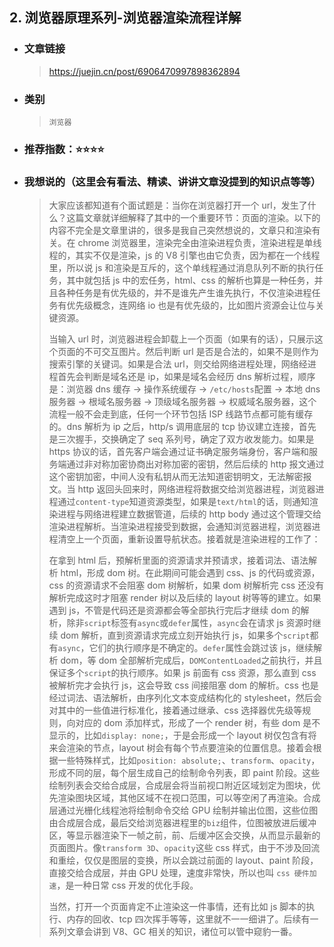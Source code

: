 ## 2. 浏览器原理系列-浏览器渲染流程详解

- ### 文章链接
  > https://juejin.cn/post/6906470997898362894
- ### 类别
  > `浏览器`
- ### 推荐指数：⭐️⭐️⭐️⭐️
- ### 我想说的（这里会有看法、精读、讲讲文章没提到的知识点等等）
  > 大家应该都知道有个面试题是：当你在浏览器打开一个 url，发生了什么？这篇文章就详细解释了其中的一个重要环节：页面的渲染。以下的内容不完全是文章里讲的，很多是我自己突然想说的，文章只和渲染有关。在 chrome 浏览器里，渲染完全由渲染进程负责，渲染进程是单线程的，其实不仅是渲染，js 的 V8 引擎也由它负责，因为都在一个线程里，所以说 js 和渲染是互斥的，这个单线程通过消息队列不断的执行任务，其中就包括 js 中的宏任务，html、css 的解析也算是一种任务，并且各种任务是有优先级的，并不是谁先产生谁先执行，不仅渲染进程任务有优先级概念，连网络 io 也是有优先级的，比如图片资源会让位与关键资源。
  >
  > 当输入 url 时，浏览器进程会卸载上一个页面（如果有的话），只展示这个页面的不可交互图片。然后判断 url 是否是合法的，如果不是则作为搜索引擎的关键词。如果是合法 url，则交给网络进程处理，网络经进程首先会判断是域名还是 ip，如果是域名会经历 dns 解析过程，顺序是：浏览器 dns 缓存 -> 操作系统缓存 -> `/etc/hosts`配置 -> 本地 dns 服务器 -> 根域名服务器 -> 顶级域名服务器 -> 权威域名服务器，这个流程一般不会走到底，任何一个环节包括 ISP 线路节点都可能有缓存的。dns 解析为 ip 之后，http/s 调用底层的 tcp 协议建立连接，首先是三次握手，交换确定了 seq 系列号，确定了双方收发能力。如果是 https 协议的话，首先客户端会通过证书确定服务端身份，客户端和服务端通过非对称加密协商出对称加密的密钥，然后后续的 http 报文通过这个密钥加密，中间人没有私钥从而无法知道密钥明文，无法解密报文。当 http 返回头回来时，网络进程将数据交给浏览器进程，浏览器进程通过`content-type`知道资源类型，如果是`text/html`的话，则通知渲染进程与网络进程建立数据管道，后续的 http body 通过这个管理交给渲染进程解析。当渲染进程接受到数据，会通知浏览器进程，浏览器进程清空上一个页面，重新设置导航状态。接着就是渲染进程的工作了：
  >
  > 在拿到 html 后，预解析里面的资源请求并预请求，接着词法、语法解析 html，形成 dom 树。在此期间可能会遇到 css、js 的代码或资源，css 的资源请求不会阻塞 dom 树解析，如果 dom 树解析完 css 还没有解析完成这时才阻塞 render 树以及后续的 layout 树等等的建立。如果遇到 js，不管是代码还是资源都会等全部执行完后才继续 dom 的解析，除非`script`标签有`async`或`defer`属性，`async`会在请求 js 资源时继续 dom 解析，直到资源请求完成立刻开始执行 js，如果多个`script`都有`async`，它们的执行顺序是不确定的。`defer`属性会跳过该 js，继续解析 dom，等 dom 全部解析完成后，`DOMContentLoaded`之前执行，并且保证多个`script`的执行顺序。如果 js 前面有 css 资源，那么直到 css 被解析完才会执行 js，这会导致 css 间接阻塞 dom 的解析。css 也是经过词法、语法解析，由序列化文本变成结构化的 stylesheet，然后会对其中的一些值进行标准化，接着通过继承、css 选择器优先级等规则，向对应的 dom 添加样式，形成了一个 render 树，有些 dom 是不显示的，比如`display: none;`，于是会形成一个 layout 树仅包含有将来会渲染的节点，layout 树会有每个节点要渲染的位置信息。接着会根据一些特殊样式，比如`position: absolute;`、`transform`、`opacity`，形成不同的层，每个层生成自己的绘制命令列表，即 paint 阶段。这些绘制列表会交给合成层，合成层会将当前视口附近区域划定为图块，优先渲染图块区域，其他区域不在视口范围，可以等空闲了再渲染。合成层通过光栅化线程池将绘制命令交给 GPU 绘制并输出位图，这些位图由合成层合成，最后交给浏览器进程里的`biz`组件，位图被放进后缓冲区，等显示器渲染下一帧之前，前、后缓冲区会交换，从而显示最新的页面图片。像`transform 3D`、`opacity`这些 css 样式，由于不涉及回流和重绘，仅仅是图层的变换，所以会跳过前面的 layout、paint 阶段，直接交给合成层，并由 GPU 处理，速度非常快，所以也叫 `css 硬件加速`，是一种日常 css 开发的优化手段。
  >
  > 当然，打开一个页面肯定不止渲染这一件事情，还有比如 js 脚本的执行、内存的回收、tcp 四次挥手等等，这里就不一一细讲了。后续有一系列文章会讲到 V8、GC 相关的知识，诸位可以管中窥豹一番。
